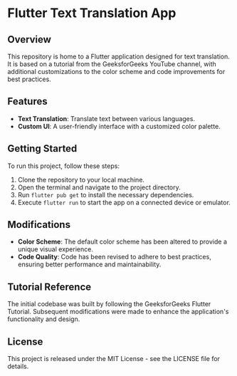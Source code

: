 # Flutter Text Translation App

## Overview

This repository is home to a Flutter application designed for text translation. It is based on a tutorial from the GeeksforGeeks YouTube channel, with additional customizations to the color scheme and code improvements for best practices.

## Features

- **Text Translation**: Translate text between various languages.
- **Custom UI**: A user-friendly interface with a customized color palette.

## Getting Started

To run this project, follow these steps:

1. Clone the repository to your local machine.
2. Open the terminal and navigate to the project directory.
3. Run `flutter pub get` to install the necessary dependencies.
4. Execute `flutter run` to start the app on a connected device or emulator.

## Modifications

- **Color Scheme**: The default color scheme has been altered to provide a unique visual experience.
- **Code Quality**: Code has been revised to adhere to best practices, ensuring better performance and maintainability.

## Tutorial Reference

The initial codebase was built by following the GeeksforGeeks Flutter Tutorial. Subsequent modifications were made to enhance the application's functionality and design.

## License

This project is released under the MIT License - see the LICENSE file for details.
